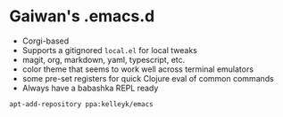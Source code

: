 
# Gaiwan's .emacs.d

- Corgi-based
- Supports a gitignored `local.el` for local tweaks
- magit, org, markdown, yaml, typescript, etc.
- color theme that seems to work well across terminal emulators
- some pre-set registers for quick Clojure eval of common commands
- Always have a babashka REPL ready

```
apt-add-repository ppa:kelleyk/emacs
```

